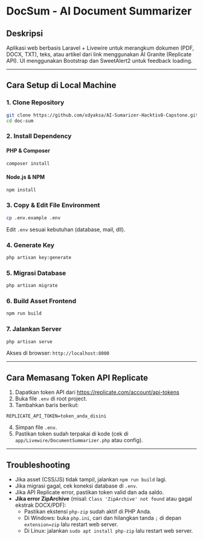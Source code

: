 # DocSum - AI Document Summarizer

## Deskripsi
Aplikasi web berbasis Laravel + Livewire untuk merangkum dokumen (PDF, DOCX, TXT), teks, atau artikel dari link menggunakan AI Granite (Replicate API). UI menggunakan Bootstrap dan SweetAlert2 untuk feedback loading.

---

## Cara Setup di Local Machine

### 1. Clone Repository
```bash
git clone https://github.com/xdyaksa/AI-Sumarizer-Hacktiv8-Capstone.git
cd doc-sum
```

### 2. Install Dependency
#### PHP & Composer
```bash
composer install
```
#### Node.js & NPM
```bash
npm install
```

### 3. Copy & Edit File Environment
```bash
cp .env.example .env
```
Edit `.env` sesuai kebutuhan (database, mail, dll).

### 4. Generate Key
```bash
php artisan key:generate
```

### 5. Migrasi Database
```bash
php artisan migrate
```

### 6. Build Asset Frontend
```bash
npm run build
```

### 7. Jalankan Server
```bash
php artisan serve
```
Akses di browser: `http://localhost:8000`

---

## Cara Memasang Token API Replicate

1. Dapatkan token API dari https://replicate.com/account/api-tokens
2. Buka file `.env` di root project.
3. Tambahkan baris berikut:
```
REPLICATE_API_TOKEN=token_anda_disini
```
4. Simpan file `.env`.
5. Pastikan token sudah terpakai di kode (cek di `app/Livewire/DocumentSummarizer.php` atau config).

---

## Troubleshooting
- Jika asset (CSS/JS) tidak tampil, jalankan `npm run build` lagi.
- Jika migrasi gagal, cek koneksi database di `.env`.
- Jika API Replicate error, pastikan token valid dan ada saldo.
- **Jika error ZipArchive** (misal: `Class 'ZipArchive' not found` atau gagal ekstrak DOCX/PDF):
    - Pastikan ekstensi `php-zip` sudah aktif di PHP Anda.
    - Di Windows: buka `php.ini`, cari dan hilangkan tanda `;` di depan `extension=zip` lalu restart web server.
    - Di Linux: jalankan `sudo apt install php-zip` lalu restart web server.
